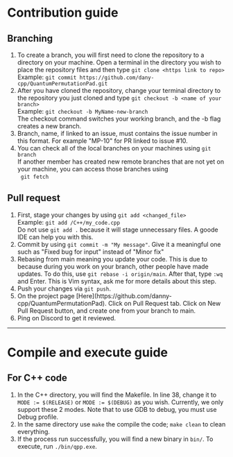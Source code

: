 # Contribution guide

## Branching
<ol>
    <li>
    To create a branch, you will first need to clone the repository to a directory on your machine. Open a terminal in the directory you wish to place the  repository files and then type <code>git clone &lt;https link to repo&gt; </code> <br>
    Example: <code>git commit https://github.com/dany-cpp/QuantumPermutationPad.git </code>
    </li>
    <li>
    After you have cloned the repository, change your terminal directory to the repository you just cloned and type <code>git checkout -b &lt;name of your branch&gt; </code> <br>
    Example: <code>git checkout -b MyName-new-branch </code> <br>
    The checkout command switches your working branch, and the -b flag creates a new branch.
    </li>
    <li>
    Branch, name, if linked to an issue, must contains the issue number in this format. For example "MP-10" for PR linked to issue #10. 
    </li>
    <li>
    You can check all of the local branches on your machines using  <code>git branch </code> <br>
    If another member has created new remote branches that are not yet on your machine, you can access those branches using <br> <code> git fetch </code>
    </li>
</ol>


## Pull request
<ol>
    <li>
    First, stage your changes by using <code>git add &lt;changed_file&gt; </code> <br>
    Example: <code>git add /C++/my_code.cpp </code> <br>
    Do not use <code>git add .</code> because it will stage unnecessary files. A goode IDE can help you with this.
    </li>
    <li>
    Commit by using <code>git commit -m "My message"</code>. Give it a meaningful one such as "Fixed bug for input" instead of "Minor fix"
    </li>
    <li>
    Rebasing from main meaning you update your code. This is due to because during you work on your branch, other people
    have made updates. To do this, use <code>git rebase -i origin/main</code>. After that, type <code>:wq</code> and Enter.
    This is Vim syntax, ask me for more details about this step.
    </li>
    <li>
    Push your changes via <code>git push</code>.
    </li>
    <li>
    On the project page [Here](https://github.com/danny-cpp/QuantumPermutationPad). Click on Pull Request tab. Click on New Pull Request
    button, and create one from your branch to main.
    </li>
    <li>
    Ping on Discord to get it reviewed.
    </li>
</ol>

___

# Compile and execute guide

## For C++ code
<ol>
    <li>
    In the C++ directory, you will find the Makefile. In line 38, change it to <code>MODE := $(RELEASE)</code> or <code>MODE := $(DEBUG)</code> as you wish.
    Currently, we only support these 2 modes. Note that to use GDB to debug, you must use Debug profile.
    </li>
    <li>
    In the same directory use <code>make</code> the compile the code; <code>make clean</code> to clean everything.
    </li>
    <li>
    If the process run successfully, you will find a new binary in <code>bin/</code>. To execute, run <code>./bin/qpp.exe</code>.
    </li>
</ol>
